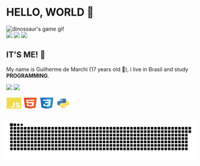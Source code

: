 <!--
**Guilherme-De-Marchi/Guilherme-De-Marchi** is a ✨ _special_ ✨ repository because its `README.md` (this file) appears on your GitHub profile.

Here are some ideas to get you started:

- 🔭 I’m currently working on ...
- 🌱 I’m currently learning ...
- 👯 I’m looking to collaborate on ...
- 🤔 I’m looking for help with ...
- 💬 Ask me about ...
- 📫 How to reach me: ...
- 😄 Pronouns: ...
- ⚡ Fun fact: ...
-->

# **HELLO, WORLD** 🖖

<img class="full-width" src="https://4.bp.blogspot.com/-Ex7VGxgJcNM/W5Rq2_5L7MI/AAAAAAAFEtQ/AlVEb1VlNZYp3v-O-Enik4S3HLVuK9jhQCLcBGAs/s1600/Dino_non-birthday_version.gif" alt="dinossaur's game gif"/>

<div>
  <a href="https://www.instagram.com/de_marchi_guilherme_13" target="_blank"><img src="https://img.shields.io/badge/-Instagram-%23E4405F?style=for-the-badge&logo=instagram&logoColor=white" target="_blank"></a>
  <a href = "mailto:guilhermedemarchi13@gmail.com"><img src="https://img.shields.io/badge/-Gmail-%23333?style=for-the-badge&logo=gmail&logoColor=white" target="_blank"></a>
  <a href="https://www.linkedin.com/in/guilherme-de-marchi-98ba30214" target="_blank"><img src="https://img.shields.io/badge/-LinkedIn-%230077B5?style=for-the-badge&logo=linkedin&logoColor=white" target="_blank"></a> 
</div>

## IT'S ME! 🤘

My name is Guilherme de Marchi (17 years old 👶), i live in Brasil and study __PROGRAMMING__.

<div>
  <img height="180em" src="https://github-readme-stats.vercel.app/api?username=Guilherme-De-Marchi&show_icons=true&theme=dracula&include_all_commits=true&count_private=true"/>
  <img height="180em" src="https://github-readme-stats.vercel.app/api/top-langs/?username=Guilherme-De-Marchi&layout=compact&langs_count=16&theme=dracula"/>
</div>

<div style="display: inline_block"><br>
  <img align="center" alt="Rafa-Js" height="30" width="40" src="https://raw.githubusercontent.com/devicons/devicon/master/icons/javascript/javascript-plain.svg">
  <img align="center" alt="Rafa-HTML" height="30" width="40" src="https://raw.githubusercontent.com/devicons/devicon/master/icons/html5/html5-original.svg">
  <img align="center" alt="Rafa-CSS" height="30" width="40" src="https://raw.githubusercontent.com/devicons/devicon/master/icons/css3/css3-original.svg">
  <img align="center" alt="Rafa-Python" height="30" width="40" src="https://raw.githubusercontent.com/devicons/devicon/master/icons/python/python-original.svg">
</div>

##

![Snake animation](https://github.com/Guilherme-De-Marchi/Guilherme-De-Marchi/blob/output/github-contribution-grid-snake.svg)
